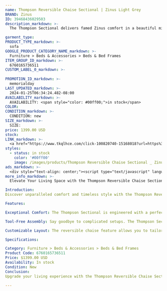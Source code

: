 ```yaml
---
name: Thompson Reversible Chaise Sectional | Zinus Light Grey
BRAND: Zinus
ID: 39468436029503
description_markdown: >-
  The Thompson Sectional delivers famed Zinus comfort in a beautiful mid-century style. Thoughtfully designed with outstanding cushion comfort from green tea memory foam, Zinus Base foam, and fiber filling for cloud-like comfort, it even comes together tool-free and features a reversible chaise you can use to fit your space like a glove.

garment_type:
PRODUCT_TYPE_markdown: >-
  sofa
GOOGLE_PRODUCT_CATEGORY_NAME_markdown: >-
  Furniture > Beds & Accessories > Beds & Bed Frames
ITEM_GROUP_ID_markdown: >-
  6760165736511
CUSTOM_LABEL_0_markdown: >-
  
PROMOTION_ID_markdown: >-
  memorialday
LAST_UPDATED_markdown: >-
  2024-01-25T06:34:24.482-08:00
AVAILABILITY_markdown: >-
  AVAILABILITY: <span style="color: #00ff00;">in stock</span>
COLOR:
CONDITION_markdown: >-
  CONDITION: new
SIZE_markdown: >-
  SIZE: 
price: 1399.00 USD
stock: 
LINK_markdown: >-
  <a href="https://www.tkqlhce.com/click-100820740-15168018?url=https%3A%2F%2Fwww.zinus.com%2Fproducts%2Fthompson-reversible-chaise-sectional%3Fvariant%3D39468436029503" target="_blank" style="display: inline-block; padding: 10px 20px; font-size: 16px; text-align: center; text-decoration: none; cursor: pointer; border: 1px solid #3498db; color: #3498db; background-color: #fff; border-radius: 5px; transition: background-color 0.3s;">Go to Product</a>
styles:
  - status: in stock
    color: '#00ff00'
    image: /images/products/Thompson Reversible Chaise Sectional _ Zinus Light Grey/ThompsonSectionalChaise_LightGrey.jpg
ads_markdown: >-
  <div style="text-align: center;"><script type="text/javascript" language="javascript" src="https://www.jdoqocy.com/placeholder-52269176?target=_top&mouseover=N"></script></div>
more_info_markdown: >-
  Elevate Your Living Space with the Thompson Reversible Chaise Sectional by Zinus

Introduction:
Discover unparalleled comfort and timeless style with the Thompson Reversible Chaise Sectional by Zinus. This mid-century masterpiece seamlessly combines the renowned Zinus comfort with a chic design, ensuring a perfect addition to your living space.

Features:

Exceptional Comfort: The Thompson Sectional is engineered with a perfect blend of green tea memory foam, Zinus Base foam, and fiber filling. Experience cloud-like comfort every time you lounge on this thoughtfully designed sectional.

Tool-Free Assembly: Say goodbye to complicated setups. The Thompson Sectional assembles effortlessly without the need for tools, making it a hassle-free addition to your home.

Customizable Layout: The reversible chaise feature allows you to tailor the sectional to fit your space like a glove. Arrange it to complement your room layout and enhance the overall aesthetic of your living area.

Specifications:

Category: Furniture > Beds & Accessories > Beds & Bed Frames
Product Code: 6760165736511
Price: $1399.00 USD
Availability: In stock
Condition: New
Conclusion:
Upgrade your living experience with the Thompson Reversible Chaise Sectional by Zinus. Indulge in the luxury of Zinus comfort, relish the ease of tool-free assembly, and transform your space with this stylish and functional sectional. Elevate your home decor and create a haven of relaxation with the Thompson Sectional – where comfort meets style. Order now to enhance your living space with this exceptional piece of furniture.

---
```

